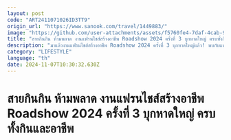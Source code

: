 ```yaml
---
layout: post
code: "ART2411071026ID3TT9"
origin_url: "https://www.sanook.com/travel/1449883/"
image: "https://github.com/user-attachments/assets/f5760fe4-7daf-4cab-9ee9-96c2bf10cb05"
title: "สายกินกิน ห้ามพลาด งานแฟรนไชส์สร้างอาชีพ Roadshow 2024 ครั้งที่ 3 บุกหาดใหญ่ ครบทั้งกินและอาชีพ"
description: "มาแล้วงานแฟรนไชส์สร้างอาชีพ Roadshow 2024 ครั้งที่ 3 บุกหาดใหญ่แล้ว! พบกับแฟรนไชส์ดังกว่า 40 แบรนด์ ทั้งอาหาร เครื่องดื่ม ช้อปปิ้ง บริกา"
category: "LIFESTYLE"
language: "th"
date: 2024-11-07T10:30:32.630Z
---
```


# สายกินกิน ห้ามพลาด งานแฟรนไชส์สร้างอาชีพ Roadshow 2024 ครั้งที่ 3 บุกหาดใหญ่ ครบทั้งกินและอาชีพ